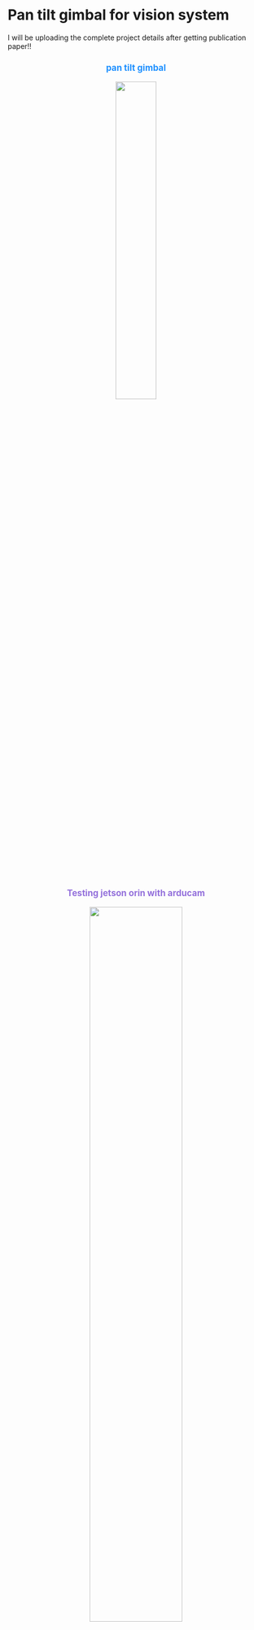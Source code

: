 # Pan tilt gimbal for vision system
I will be uploading the complete project details after getting publication paper!!

<h3 align="center" style="color:#1E90FF; font-size:17px;">
pan tilt gimbal
</h3>

<p align="center">
  <img src="https://github.com/mahi361/Pan-tilt-gimbal-for-vision-system/blob/main/git/pan%20tilt_gim_gif.gif" width="40%" />
</p>

<h3 align="center" style="color:#9370DB; font-size:17px;">
Testing  jetson orin with arducam
</h3>

<p align="center">
  <img src="https://github.com/mahi361/Pan-tilt-gimbal-for-vision-system/blob/main/git/arducam_jetson_orin_test_gif.gif" width="60%" />
</p>

